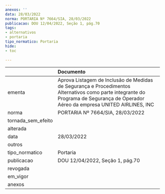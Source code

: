 ```yaml
---
anexos: ''
data: 28/03/2022
norma: PORTARIA Nº 7664/SIA, 28/03/2022
publicacao: DOU 12/04/2022, Seção 1, pág.70
tags:
- alternativos
- portaria
tipo_normatico: Portaria
hide: 
- toc 
 
---
```


|                    | Documento                                                                                                                                                                         |
|:-------------------|:----------------------------------------------------------------------------------------------------------------------------------------------------------------------------------|
| ementa             | Aprova Listagem de Inclusão de Medidas de Segurança e Procedimentos Alternativos como parte integrante do Programa de Segurança de Operador Aéreo da empresa UNITED AIRLINES, INC |
| norma              | PORTARIA Nº 7664/SIA, 28/03/2022                                                                                                                                                  |
| tornada_sem_efeito |                                                                                                                                                                                   |
| alterada           |                                                                                                                                                                                   |
| data               | 28/03/2022                                                                                                                                                                        |
| outros             |                                                                                                                                                                                   |
| tipo_normatico     | Portaria                                                                                                                                                                          |
| publicacao         | DOU 12/04/2022, Seção 1, pág.70                                                                                                                                                   |
| revogada           |                                                                                                                                                                                   |
| em_vigor           |                                                                                                                                                                                   |
| anexos             |                                                                                                                                                                                   |
